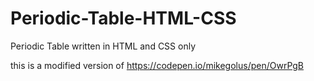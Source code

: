 # Periodic-Table-HTML-CSS
Periodic Table written in HTML and CSS only

this is a modified version of https://codepen.io/mikegolus/pen/OwrPgB
